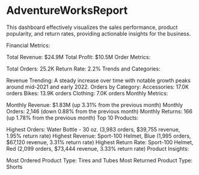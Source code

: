 # AdventureWorksReport
This dashboard effectively visualizes the sales performance, product popularity, and return rates, providing actionable insights for the business.

Financial Metrics:

Total Revenue: $24.9M
Total Profit: $10.5M
Order Metrics:

Total Orders: 25.2K
Return Rate: 2.2%
Trends and Categories:

Revenue Trending: A steady increase over time with notable growth peaks around mid-2021 and early 2022.
Orders by Category:
Accessories: 17.0K orders
Bikes: 13.9K orders
Clothing: 7.0K orders
Monthly Metrics:

Monthly Revenue: $1.83M (up 3.31% from the previous month)
Monthly Orders: 2,146 (down 0.88% from the previous month)
Monthly Returns: 166 (up 1.78% from the previous month)
Top 10 Products:

Highest Orders: Water Bottle - 30 oz. (3,983 orders, $39,755 revenue, 1.95% return rate)
Highest Revenue: Sport-100 Helmet, Blue (1,995 orders, $67,120 revenue, 3.31% return rate)
Highest Return Rate: Sport-100 Helmet, Red (2,099 orders, $73,444 revenue, 3.33% return rate)
Product Insights:

Most Ordered Product Type: Tires and Tubes
Most Returned Product Type: Shorts
